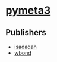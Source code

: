 # [pymeta3](https://pypi.org/project/pymeta3)



## Publishers
- [isadaqah](https://pypi.org/user/isadaqah)
- [wbond](https://pypi.org/user/wbond)

